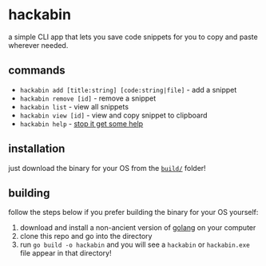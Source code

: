 # hackabin
a simple CLI app that lets you save code snippets for you to copy and paste wherever needed.

## commands
- `hackabin add [title:string] [code:string|file]` - add a snippet
- `hackabin remove [id]` - remove a snippet
- `hackabin list` - view all snippets
- `hackabin view [id]` - view and copy snippet to clipboard
- `hackabin help` - [stop it get some help](https://imgur.com/gallery/stop-get-some-help-DJIkoRf)

## installation
just download the binary for your OS from the [`build/`](https://github.com/ronykax/hackabin/tree/master/build) folder!

## building
follow the steps below if you prefer building the binary for your OS yourself:
1. download and install a non-ancient version of [golang](https://go.dev/doc/install) on your computer
2. clone this repo and go into the directory
3. run `go build -o hackabin` and you will see a `hackabin` or `hackabin.exe` file appear in that directory!